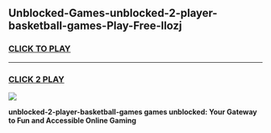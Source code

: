 
## Unblocked-Games-unblocked-2-player-basketball-games-Play-Free-llozj
<h3>
<a href="https://premium76.site?title=unblocked-2-player-basketball-games&ref=21A">CLICK TO PLAY</a></h3>
<hr>

<h3>
<a href="https://premium76.site?title=unblocked-2-player-basketball-games&ref=21A">CLICK 2 PLAY</a>
  
</h3>

<a href="https://premium76.site?title=unblocked-2-player-basketball-games&ref=21A"><img src="https://clearcache.store/games.png"></a>


**unblocked-2-player-basketball-games games unblocked: Your Gateway to Fun and Accessible Online Gaming**
